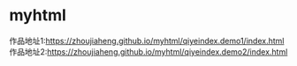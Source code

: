 # myhtml
作品地址1:https://zhoujiaheng.github.io/myhtml/qiyeindex.demo1/index.html
作品地址2:https://zhoujiaheng.github.io/myhtml/qiyeindex.demo2/index.html
